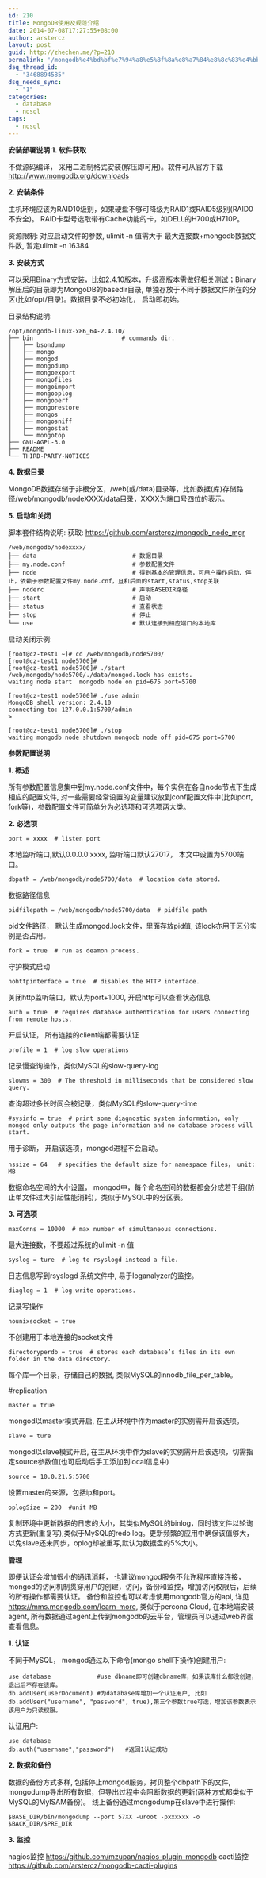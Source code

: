 ```yaml
---
id: 210
title: MongoDB使用及规范介绍
date: 2014-07-08T17:27:55+08:00
author: arstercz
layout: post
guid: http://zhechen.me/?p=210
permalink: '/mongodb%e4%bd%bf%e7%94%a8%e5%8f%8a%e8%a7%84%e8%8c%83%e4%bb%8b%e7%bb%8d/'
dsq_thread_id:
  - "3468894585"
dsq_needs_sync:
  - "1"
categories:
  - database
  - nosql
tags:
  - nosql
---
```

<strong>安装部署说明</strong>
<strong>1. 软件获取</strong>

不做源码编译， 采用二进制格式安装(解压即可用)。软件可从官方下载 <a href="http://www.mongodb.org/downloads">http://www.mongodb.org/downloads</a> 

<strong>2. 安装条件</strong>

主机环境应该为RAID10级别，如果硬盘不够可降级为RAID1或RAID5级别(RAID0不安全)。
RAID卡型号选取带有Cache功能的卡，如DELL的H700或H710P。

资源限制: 对应启动文件的参数, ulimit -n 值需大于 最大连接数+mongodb数据文件数, 暂定ulimit -n 16384

<strong>3. 安装方式</strong>
<!--more-->


可以采用Binary方式安装，比如2.4.10版本，升级高版本需做好相关测试；Binary解压后的目录即为MongoDB的basedir目录, 单独存放于不同于数据文件所在的分区(比如/opt/目录)。数据目录不必初始化， 启动即初始。

目录结构说明:
```
/opt/mongodb-linux-x86_64-2.4.10/
├── bin                         # commands dir.
│   ├── bsondump
│   ├── mongo
│   ├── mongod
│   ├── mongodump
│   ├── mongoexport
│   ├── mongofiles
│   ├── mongoimport
│   ├── mongooplog
│   ├── mongoperf
│   ├── mongorestore
│   ├── mongos
│   ├── mongosniff
│   ├── mongostat
│   └── mongotop
├── GNU-AGPL-3.0
├── README
└── THIRD-PARTY-NOTICES
```

<strong>4. 数据目录</strong>

MongoDB数据存储于非根分区，/web(或/data)目录等，比如数据(库)存储路径/web/mongodb/nodeXXXX/data目录，XXXX为端口号四位的表示。

<strong>5. 启动和关闭</strong>

脚本套件结构说明:
获取: <a href="https://github.com/arstercz/mongodb_node_mgr">https://github.com/arstercz/mongodb_node_mgr</a>
```
/web/mongodb/nodexxxx/
├── data                           # 数据目录
├── my.node.conf                   # 参数配置文件
├── node                           # 得到基本的管理信息，可用户操作启动、停止，依赖于参数配置文件my.node.cnf，且和后面的start,status,stop关联
├── noderc                         # 声明BASEDIR路径
├── start                          # 启动
├── status                         # 查看状态
├── stop                           # 停止
└── use                            # 默认连接到相应端口的本地库
```

启动关闭示例: 
```
[root@cz-test1 ~]# cd /web/mongodb/node5700/
[root@cz-test1 node5700]# 
[root@cz-test1 node5700]# ./start
/web/mongodb/node5700/./data/mongod.lock has exists.
waiting node start  mongodb node on pid=675 port=5700   

[root@cz-test1 node5700]# ./use admin
MongoDB shell version: 2.4.10
connecting to: 127.0.0.1:5700/admin
>

[root@cz-test1 node5700]# ./stop
waiting mongodb node shutdown mongodb node off pid=675 port=5700
```

<strong>参数配置说明</strong>

<strong>1. 概述</strong>

所有参数配置信息集中到my.node.conf文件中，每个实例在各自node节点下生成相应的配置文件, 对一些需要经常设置的变量建议放到conf配置文件中(比如port, fork等)，参数配置文件可简单分为必选项和可选项两大类。

<strong>2. 必选项</strong>

```
port = xxxx  # listen port
```
 本地监听端口,默认0.0.0.0:xxxx, 监听端口默认27017， 本文中设置为5700端口。
```
dbpath = /web/mongodb/node5700/data  # location data stored.
```
数据路径信息
```
pidfilepath = /web/mongodb/node5700/data  # pidfile path
```
pid文件路径， 默认生成mongod.lock文件，里面存放pid值, 该lock亦用于区分实例是否占用。
```
fork = true  # run as deamon process.
```
守护模式启动
```
nohttpinterface = true  # disables the HTTP interface.
```
关闭http监听端口，默认为port+1000, 开启http可以查看状态信息
```
auth = true  # requires database authentication for users connecting from remote hosts.
```
开启认证， 所有连接的client端都需要认证
```
profile = 1  # log slow operations
```
记录慢查询操作，类似MySQL的slow-query-log
```
slowms = 300  # The threshold in milliseconds that be considered slow query.
```
查询超过多长时间会被记录，类似MySQL的slow-query-time
```
#sysinfo = true  # print some diagnostic system information, only mongod only outputs the page information and no database process will start.
```
用于诊断， 开启该选项，mongod进程不会启动。
```
nssize = 64   # specifies the default size for namespace files， unit: MB
```
数据命名空间的大小设置， mongod中，每个命名空间的数据都会分成若干组(防止单文件过大引起性能消耗)，类似于MySQL中的分区表。

<strong>3. 可选项</strong>

```
maxConns = 10000  # max number of simultaneous connections.
```
最大连接数，不要超过系统的ulimit -n 值
```
syslog = ture  # log to rsyslogd instead a file.
```
日志信息写到rsyslogd 系统文件中, 易于loganalyzer的监控。
```
diaglog = 1  # log write operations.
```
记录写操作
```
nounixsocket = true
```
不创建用于本地连接的socket文件
```
directoryperdb = true  # stores each database’s files in its own folder in the data directory.
```
每个库一个目录，存储自己的数据, 类似MySQL的innodb_file_per_table。

#replication
```
master = true         
``` 
mongod以master模式开启, 在主从环境中作为master的实例需开启该选项。
```
slave = ture
```
mongod以slave模式开启, 在主从环境中作为slave的实例需开启该选项，切需指定source参数值(也可启动后手工添加到local信息中)
```
source = 10.0.21.5:5700
```
设置master的来源，包括ip和port。
```
oplogSize = 200  #unit MB
```
复制环境中更新数据的日志的大小，其类似MySQL的binlog，同时该文件以轮询方式更新(重复写),类似于MySQL的redo log。更新频繁的应用中确保该值够大，以免slave还未同步，oplog却被重写,默认为数据盘的5%大小。

<strong>管理</strong>

即便认证会增加很小的通讯消耗， 也建议mongod服务不允许程序直接连接， mongod的访问机制贯穿用户的创建，访问，备份和监控，增加访问权限后，后续的所有操作都需要认证。
备份和监控也可以考虑使用mongodb官方的api, 详见 <a href="https://mms.mongodb.com/learn-more">https://mms.mongodb.com/learn-more</a>, 类似于percona Cloud, 在本地端安装agent, 所有数据通过agent上传到mongodb的云平台，管理员可以通过web界面查看信息。

<strong>1. 认证</strong>

不同于MySQL， mongod通过以下命令(mongo shell下操作)创建用户:
```
use database             #use dbname即可创建dbname库，如果该库什么都没创建，退出后不存在该库。
db.addUser(userDocument) #为database库增加一个认证用户, 比如 db.addUser("username", "password", true),第三个参数true可选，增加该参数表示该用户为只读权限。
```

认证用户:
```
use database
db.auth("username","password")   #返回1认证成功
```

<strong>2. 数据和备份</strong>

数据的备份方式多样, 包括停止mongod服务，拷贝整个dbpath下的文件, mongodump导出所有数据，但导出过程中会阻断数据的更新(两种方式都类似于MySQL的MyISAM备份)。
线上备份通过mongodump在slave中进行操作:

```
$BASE_DIR/bin/mongodump --port 57XX -uroot -pxxxxxx -o $BACK_DIR/$PRE_DIR
```

<strong>3. 监控</strong>

nagios监控 <a href="https://github.com/mzupan/nagios-plugin-mongodb">https://github.com/mzupan/nagios-plugin-mongodb</a>
cacti监控  <a href="https://github.com/arstercz/mongodb-cacti-plugins">https://github.com/arstercz/mongodb-cacti-plugins</a>